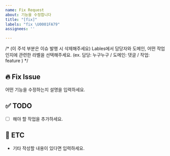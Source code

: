 ```yaml
---
name: Fix Request
about: 기능을 수정합니다
title: "[fix]"
labels: "fix \U0001FA79"
assignees: ''

---
```


/* (이 주석 부분은 이슈 발행 시 삭제해주세요)
Lables에서 담당자와 도메인, 어떤 작업인지에 관련한 라벨을 선택해주세요. 
(ex. 담당: 누구누구 / 도메인: 댓글 / 작업: feature )
*/

## 🔥 Fix Issue
어떤 기능을 수정하는지 설명을 입력하세요.

## ✅ TODO
 - [ ] 해야 할 작업을 추가하세요.

## 🎸 ETC
- 기타 작성할 내용이 있다면 입력하세요.
